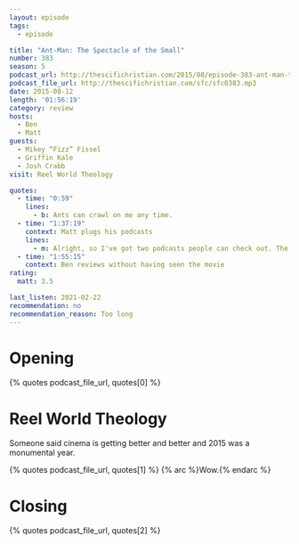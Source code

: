 ```yaml
---
layout: episode
tags:
  - episode

title: "Ant-Man: The Spectacle of the Small"
number: 383
season: 5
podcast_url: http://thescifichristian.com/2015/08/episode-383-ant-man-the-spectacle-of-the-small/
podcast_file_url: http://thescifichristian.com/sfc/sfc0383.mp3
date: 2015-08-12
length: '01:56:19'
category: review
hosts:
  - Ben
  - Matt
guests:
  - Mikey “Fizz” Fissel
  - Griffin Kale
  - Josh Crabb
visit: Reel World Theology

quotes:
  - time: "0:59"
    lines:
      - b: Ants can crawl on me any time.
  - time: "1:37:19"
    context: Matt plugs his podcasts
    lines:
      - m: Alright, so I've got two podcasts people can check out. The first one is called, "Comic Book Time Machine", in which we talk about comic books from present day and from the past. So that's at comicbooktimemachine.com. And my other podcast is called "The Sci-Fi Christian", which you can find at thescifichristian.com.
  - time: "1:55:15"
    context: Ben reviews without having seen the movie 
rating:
  matt: 3.5

last_listen: 2021-02-22
recommendation: no
recommendation_reason: Too long
---
```


# Opening
{% quotes podcast_file_url, quotes[0] %}



# Reel World Theology
Someone said cinema is getting better and better and 2015 was a monumental year.

{% quotes podcast_file_url, quotes[1] %}
{% arc %}Wow.{% endarc %}



# Closing
{% quotes podcast_file_url, quotes[2] %}